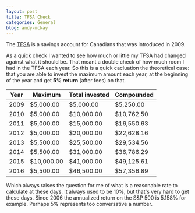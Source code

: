 ```yaml
---
layout: post
title: TFSA Check
categories: General
blog: andy-mckay
---
```


The <a href="http://www.cra-arc.gc.ca/tfsa/">TFSA</a> is a savings account for Canadians that was introduced in 2009.

As a quick check I wanted to see how much or little my TFSA had changed against what it should be. That meant a double check of how much room I had in the TFSA each year. So this is a quick cacluation the theoretical case: that you are able to invest the maximum amount each year, at the beginning of the year and get <b>5% return</b> (after fees) on that.

<table>
<thead>
<tr>
<th>Year</th>
<th>Maximum</th>
<th>Total invested</th>
<th>Compounded</th>
</tr>
</thead>
<tbody>
<tr><td>2009</td><td>$5,000.00</td><td>$5,000.00</td><td>$5,250.00</td></tr>
<tr><td>2010</td><td>$5,000.00</td><td>$10,000.00</td><td>$10,762.50</td></tr>
<tr><td>2011</td><td>$5,000.00</td><td>$15,000.00</td><td>$16,550.63</td></tr>
<tr><td>2012</td><td>$5,000.00</td><td>$20,000.00</td><td>$22,628.16</td></tr>
<tr><td>2013</td><td>$5,500.00</td><td>$25,500.00</td><td>$29,534.56</td></tr>
<tr><td>2014</td><td>$5,500.00</td><td>$31,000.00</td><td>$36,786.29</td></tr>
<tr><td>2015</td><td>$10,000.00</td><td>$41,000.00</td><td>$49,125.61</td></tr>
<tr><td>2016</td><td>$5,500.00</td><td>$46,500.00</td><td>$57,356.89</td></tr>
</tbody>
</table>

Which always raises the question for me of what is a reasonable rate to calculate at these days. It always used to be 10%, but that's very hard to get these days. Since 2006 the annualized return on the S&P 500 is 5.158% for example. Perhaps 5% represents too conversative a number.